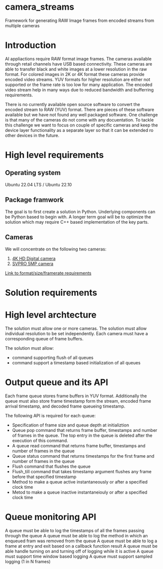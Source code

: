 # camera_streams
Framework for generating RAW Image frames from encoded streams from multiple cameras 

# Introduction
AI appliactions require RAW format image frames. The cameras available through retail channels have USB based connectivity. These cameras are able to transfer black and white images at a lower resolution in the raw format. For colored images in 2K or 4K format these cameras provide encoded video streams. YUV formats for higher resolution are either not supported or the frame rate is too low for many application. The encoded video stream help in many ways due to reduced bandwidth and bufferring requirements.

There is no currently available open source software to convert the encoded stream to RAW (YUV) format. There are pieces of these software available but we have not found any well packaged software. One challenge is that many of the cameras do not come with any docuentation. To tackle this challenge we want to focus on couple of specific cameras and keep the device layer functionality as a separate layer so that it can be extended ro other devices in the future. 

# High level requirements
## Operating system
Ubuntu 22.04 LTS / Ubuntu 22.10

## Package framwork
The goal is to first create a solution in Python. Underlying components can be Python based to begin with. A longer term goal will be to optimize the solution which may require C++ based implementation of the key parts.

## Cameras
We will concentrate on the following two cameras:
1. [4K HD Digital camera](https://www.amazon.com/gp/product/B08F385MPL/ref=ppx_yo_dt_b_search_asin_title?ie=UTF8&psc=1)
2. [SVPRO 5MP camera](https://www.amazon.com/gp/product/B07CBNSXTH/ref=ppx_yo_dt_b_search_asin_title?ie=UTF8&th=1)

[Link to format/size/framerate requirements](https://github.com/anamayasullerey/camera_streams/blob/main/format_requirements.md)

# Solution requirements
# High level archtecture
The solution must allow one or more cameras. The solution must allow individual resolution to be set independently. Each camera must have a corresponding queue of frame buffers. 

The solution must allow:
- command supporting flush of all queues
- command support a timestamp based initialization of all queues

# Output queue and its API
Each frame queue stores frame buffers in YUV format. Additionally the queue must also store frame timestamp form the stream, encoded frame arrival timestamp, and decoded frame queueing timestamp.

The following API is required for each queue:
- Specification of frame size and queue depth at initializtion
- Queue pop command that returns frame buffer, timestamps and number of frames in the queue. The top entry in the queue is deleted after the execution of this command.
- A queue read command that returns frame buffer, timestamps and number of frames in the queue
- Queue status command that returns timestamps for the first frame and number of frames in the queue
- Flush command that flushes the queue
- Flush_till command that takes timestamp argument flushes any frame before that specified timestamp
- Method to make a queue active instantaneously or after a specified clock time
- Metod to make a queue inactive instantaneiouly or after a specified clock time

# Queue monitoring API
A queue must be able to log the timestamps of all the frames passing through the queue
A queue must be able to log the method in which an enqueued fram was removed from the queue
A queue must be able to log a frame at entry and exit based on a callback function result
A queue must be able handle turning on and turning off of logging while it is active
A queue must support time window based logging
A queue must support sampled logging (1 in N frames)



